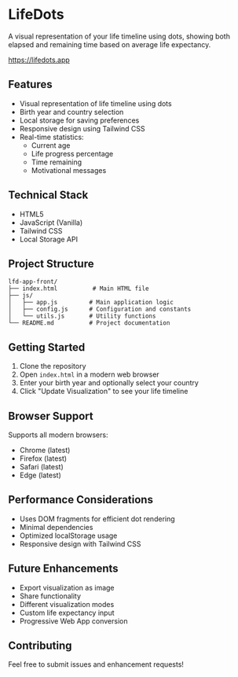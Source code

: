 # LifeDots

A visual representation of your life timeline using dots, showing both elapsed and remaining time based on average life expectancy.

https://lifedots.app

## Features

- Visual representation of life timeline using dots
- Birth year and country selection
- Local storage for saving preferences
- Responsive design using Tailwind CSS
- Real-time statistics:
  - Current age
  - Life progress percentage
  - Time remaining
  - Motivational messages

## Technical Stack

- HTML5
- JavaScript (Vanilla)
- Tailwind CSS
- Local Storage API

## Project Structure

```
lfd-app-front/
├── index.html          # Main HTML file
├── js/
│   ├── app.js         # Main application logic
│   ├── config.js      # Configuration and constants
│   └── utils.js       # Utility functions
└── README.md          # Project documentation
```

## Getting Started

1. Clone the repository
2. Open `index.html` in a modern web browser
3. Enter your birth year and optionally select your country
4. Click "Update Visualization" to see your life timeline

## Browser Support

Supports all modern browsers:
- Chrome (latest)
- Firefox (latest)
- Safari (latest)
- Edge (latest)

## Performance Considerations

- Uses DOM fragments for efficient dot rendering
- Minimal dependencies
- Optimized localStorage usage
- Responsive design with Tailwind CSS

## Future Enhancements

- Export visualization as image
- Share functionality
- Different visualization modes
- Custom life expectancy input
- Progressive Web App conversion

## Contributing

Feel free to submit issues and enhancement requests!

